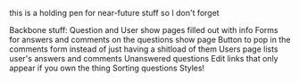 this is a holding pen for near-future stuff so I don't forget

Backbone stuff:
  Question and User show pages filled out with info
  Forms for answers and comments on the questions show page
  Button to pop in the comments form instead of just having a shitload of them
  Users page lists user's answers and comments
  Unanswered questions
  Edit links that only appear if you own the thing
  Sorting questions
  Styles!
